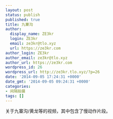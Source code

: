 ```yaml
---
layout: post
status: publish
published: true
title: 九寨沟
author:
  display_name: ZE3kr
  login: ZE3kr
  email: ze3kr@tlo.xyz
  url: https://ze3kr.com
author_login: ZE3kr
author_email: ze3kr@tlo.xyz
author_url: https://ze3kr.com
wordpress_id: 26
wordpress_url: http://ze3kr.tlo.xyz/?p=26
date: '2014-09-05 17:24:31 +0000'
date_gmt: '2014-09-05 09:24:31 +0000'
categories:
- 间隔拍摄
tags: []
---
```

<p>关于九寨沟/黄龙等的视频，其中包含了慢动作片段。</p>
